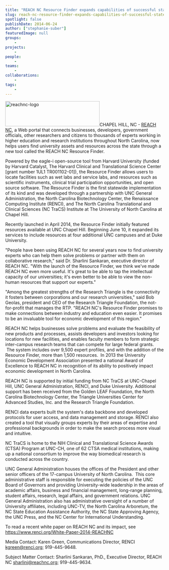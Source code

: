```yaml
---
title: "REACH NC Resource Finder expands capabilities of successful statewide researcher portal"
slug: reach-nc-resource-finder-expands-capabilities-of-successful-statewide-researcher-portal
spotlight: false
publishDate: 2014-06-24
author: ["stephanie-suber"]
featuredImage: null
groups:
    - 
projects:
    - 
people:
    - 
teams: 
    - 
collaborations:
    - 
tags:
    - 
---
```

<a href="http://www.reachnc.org" target="_blank" rel="noopener"><img class="alignleft size-medium wp-image-13418" src="https://renci.org/wp-content/uploads/2014/06/reachnc-logo-300x80.jpg" alt="reachnc-logo" width="300" height="80" /></a>CHAPEL HILL, NC - <a href="http://www.reachnc.org" target="_blank" rel="noopener">REACH NC</a>, a Web portal that connects businesses, developers, government officials, other researchers and citizens to thousands of experts working in higher education and research institutions throughout North Carolina, now helps users find university assets and resources across the state through a new tool called the REACH NC Resource Finder. 

Powered by the eagle-i open-source tool from Harvard University (funded by Harvard Catalyst, The Harvard Clinical and Translational Science Center [grant number 1UL1 TR001102-01]), the Resource Finder allows users to locate facilities such as wet labs and service labs, and resources such as scientific instruments, clinical trial participation opportunities, and open source software. The Resource Finder is the first statewide implementation of its kind and was developed through a partnership with UNC General Administration, the North Carolina Biotechnology Center, the Renaissance Computing Institute (RENCI), and The North Carolina Translational and Clinical Sciences (NC TraCS) Institute at The University of North Carolina at Chapel Hill.

Recently launched in April 2014, the Resource Finder initially featured resources available at UNC Chapel Hill. Beginning June 10, it expanded its services to include resources at four additional UNC campuses and at Duke University.

"People have been using REACH NC for several years now to find university experts who can help them solve problems or partner with them on collaborative research," said Dr. Sharlini Sankaran, executive director of REACH NC. "With the launch of the Resource Finder, we think we've made REACH NC even more useful. It's great to be able to tap the intellectual capacity of our universities; it's even better to be able to view the non-human resources that support our experts."

"Among the greatest strengths of the Research Triangle is the connectivity it fosters between corporations and our research universities," said Bob Geolas, president and CEO of the Research Triangle Foundation, the not-for-profit that manages the RTP. "REACH NC's Resource Finder promises to make connections between industry and education even easier. It promises to be an invaluable tool for economic development of this region."

REACH NC helps businesses solve problems and evaluate the feasibility of new products and processes, assists developers and investors looking for locations for new facilities, and enables faculty members to form strategic inter-campus research teams that can compete for large federal grants.   The system includes over 9,500 expert profiles, and with the addition of the Resource Finder, more than 1,500 resources.  In 2013 the University Economic Development Association presented a national Award of Excellence to REACH NC in recognition of its ability to positively impact economic development in North Carolina.

REACH NC is supported by initial funding from NC TraCS at UNC-Chapel Hill, UNC General Administration, RENCI, and Duke University. Additional support has been received from the Golden LEAF Foundation, the North Carolina Biotechnology Center, the Triangle Universities Center for Advanced Studies, Inc. and the Research Triangle Foundation.

RENCI data experts built the system's data backbone and developed protocols for user access, and data management and storage. RENCI also created a tool that visually groups experts by their areas of expertise and professional backgrounds in order to make the search process more visual and intuitive.

NC TraCS is home to the NIH Clinical and Translational Science Awards (CTSA) Program at UNC-CH, one of 62 CTSA medical institutions, making up a national consortium to improve the way biomedical research is conducted across the country.

UNC General Administration houses the offices of the President and other senior officers of the 17-campus University of North Carolina.  This core administrative staff is responsible for executing the policies of the UNC Board of Governors and providing University-wide leadership in the areas of academic affairs, business and financial management, long-range planning, student affairs, research, legal affairs, and government relations. UNC General Administration also has administrative oversight of a number of University affiliates, including UNC-TV, the North Carolina Arboretum, the NC State Education Assistance Authority, the NC State Approving Agency, the UNC Press, and the NC Center for International Understanding.

To read a recent white paper on REACH NC and its impact, see <a href="https://www.renci.org/White-Paper-2014-REACHNC" target="_blank" rel="noopener">https://www.renci.org/White-Paper-2014-REACHNC</a>

Media Contact: Karen Green, Communications Director, RENCI
<a href="mailto:kgreen@renci.org" target="_blank" rel="noopener">kgreen@renci.org</a>; 919-445-9648.

Subject Matter Contact: Sharlini Sankaran, PhD., Executive Director, REACH NC
<a href="mailto:sharlini@reachnc.org" target="_blank" rel="noopener">sharlini@reachnc.org</a>; 919-445-9634.
